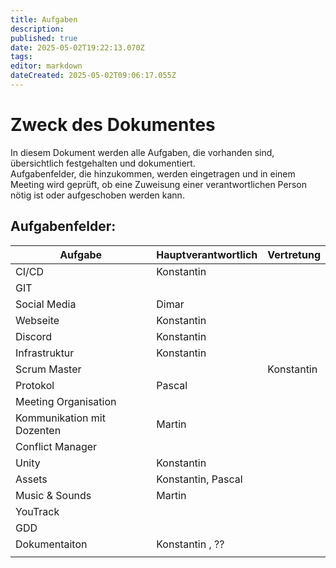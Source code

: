 ```yaml
---
title: Aufgaben
description: 
published: true
date: 2025-05-02T19:22:13.070Z
tags: 
editor: markdown
dateCreated: 2025-05-02T09:06:17.055Z
---
```


# Zweck des Dokumentes
In diesem Dokument werden alle Aufgaben, die vorhanden sind, übersichtlich festgehalten und dokumentiert.  
Aufgabenfelder, die hinzukommen, werden eingetragen und in einem Meeting wird geprüft, ob eine Zuweisung einer verantwortlichen Person nötig ist oder aufgeschoben werden kann.

## Aufgabenfelder:

| Aufgabe                            | Hauptverantwortlich | Vertretung     |
|------------------------------------|---------------------|----------------|
| CI/CD       | Konstantin         |   |
| GIT |         |   |
| Social Media |    Dimar     |   |
| Webseite |    Konstantin     |   |
| Discord |    Konstantin     |   |
| Infrastruktur |    Konstantin     |   |
| Scrum Master |         |  Konstantin |
| Protokol |     Pascal    |   |
| Meeting Organisation |         |   |
| Kommunikation mit Dozenten |    Martin     |   |
| Conflict Manager |         |   |
| Unity |    Konstantin   |   |
| Assets |    Konstantin, Pascal   |   |
| Music & Sounds |   Martin    |   |
| YouTrack |       |   |
| GDD |       |   |
| Dokumentaiton |  Konstantin , ??     |   |
|  |  |  |